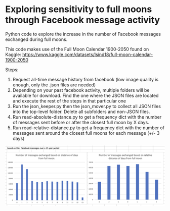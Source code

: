 # Exploring sensitivity to full moons through Facebook message activity
Python code to explore the increase in the number of Facebook messages exchanged during full moons.

This code makes use of the Full Moon Calendar 1900-2050 found on Kaggle: https://www.kaggle.com/datasets/lsind18/full-moon-calendar-1900-2050

Steps:
1. Request all-time message history from facebook (low image quality is enough, only the .json files are needed)
2. Depending on your past facebook activity, multiple folders will be available for download. Find the one where the JSON files are located and execute the rest of the steps in that particular one
3. Run the json_keeper.py then the json_mover.py to collect all JSON files into the top-level folder. Delete all subfolders and non-JSON files.
4. Run read-absolute-distance.py to get a frequency dict with the number of messages sent before or after the closest full moon by X days.
5. Run read-relative-distance.py to get a frequency dict with the number of messages sent around the closest full moons for each message (+/- 3 days)

![findings.png](findings.png)
